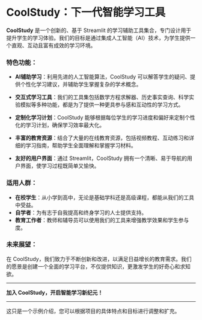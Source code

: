 # CoolStudy：下一代智能学习工具

**CoolStudy** 是一个创新的、基于 Streamlit 的学习辅助工具集合，专门设计用于提升学生的学习体验。我们的目标是通过集成人工智能（AI）技术，为学生提供一个直观、互动且富有成效的学习环境。

### 特色功能：

- **AI辅助学习**：利用先进的人工智能算法，CoolStudy 可以解答学生的疑问、提供个性化学习建议，并辅助学生掌握复杂的学术概念。

- **交互式学习工具**：我们的工具集包括数学方程求解器、历史事实查询、科学实验模拟等多种功能，都是为了提供一种更具参与感和互动性的学习方式。

- **定制化学习计划**：CoolStudy 能够根据每位学生的学习进度和偏好来定制个性化的学习计划，确保学习效率最大化。

- **丰富的教育资源**：结合了大量的在线教育资源，包括视频教程、互动练习和详细的学习指南，帮助学生全面理解和掌握学习材料。

- **友好的用户界面**：通过 Streamlit，CoolStudy 拥有一个清晰、易于导航的用户界面，使学习过程既简单又愉快。

### 适用人群：

- **在校学生**：从小学到高中，无论是基础学科还是高级课程，都能从我们的工具中受益。
- **自学者**：为有志于自我提高和终身学习的人士提供支持。
- **教育工作者**：教师和辅导员可以使用我们的工具来增强教学效果和学生参与度。

### 未来展望：

在 CoolStudy，我们致力于不断创新和改进，以满足日益增长的教育需求。我们的愿景是创建一个全面的学习平台，不仅提供知识，更激发学生的好奇心和求知欲。

---

**加入 CoolStudy，开启智能学习新纪元！**

---

这只是一个示例介绍，您可以根据项目的具体特点和目标进行调整和扩充。
